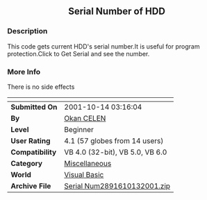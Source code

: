 ﻿<div align="center">

## Serial Number of HDD


</div>

### Description

This code gets current HDD's serial number.It is useful for program protection.Click to Get Serial and see the number.
 
### More Info
 
There is no side effects


<span>             |<span>
---                |---
**Submitted On**   |2001-10-14 03:16:04
**By**             |[Okan CELEN](https://github.com/Planet-Source-Code/PSCIndex/blob/master/ByAuthor/okan-celen.md)
**Level**          |Beginner
**User Rating**    |4.1 (57 globes from 14 users)
**Compatibility**  |VB 4\.0 \(32\-bit\), VB 5\.0, VB 6\.0
**Category**       |[Miscellaneous](https://github.com/Planet-Source-Code/PSCIndex/blob/master/ByCategory/miscellaneous__1-1.md)
**World**          |[Visual Basic](https://github.com/Planet-Source-Code/PSCIndex/blob/master/ByWorld/visual-basic.md)
**Archive File**   |[Serial Num2891610132001\.zip](https://github.com/Planet-Source-Code/okan-celen-serial-number-of-hdd__1-28069/archive/master.zip)








